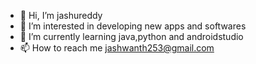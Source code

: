 - 👋 Hi, I’m jashureddy
- 👀 I’m interested in developing  new apps and softwares 
- 🌱 I’m currently learning java,python and androidstudio
- 📫 How to reach me jashwanth253@gmail.com

<!---
jashureddy/jashureddy is a ✨ special ✨ repository because its `README.md` (this file) appears on your GitHub profile.
You can click the Preview link to take a look at your changes.
--->

